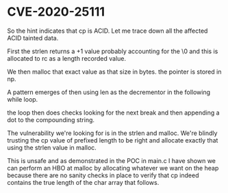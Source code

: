 # CVE-2020-25111

So the hint indicates that cp is ACID. Let me trace down all the affected ACID tainted data.

First the strlen returns a +1 value probably accounting for the \0 and this is allocated to rc as a length recorded value.

We then malloc that exact value as that size in bytes. the pointer is stored in np.

A pattern emerges of then using len as the decrementor in the following while loop.

the loop then does checks looking for the next break and then appending a dot to the compounding string.

The vulnerability we're looking for is in the strlen and malloc.
We're blindly trusting the cp value of prefixed length to be right and allocate exactly that using the strlen value in malloc.

This is unsafe and as demonstrated in the POC in main.c I have shown we can perform an HBO at malloc by allocating whatever we want on the heap because there are no sanity checks in place to verify that cp indeed contains the true length of the char array that follows.